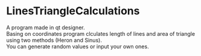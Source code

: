 # LinesTriangleCalculations
A program made in qt designer.\
Basing on coordinates program clculates length of lines and area of triangle using two methods (Heron and Sinus).\
You can generate random values or input your own ones.
